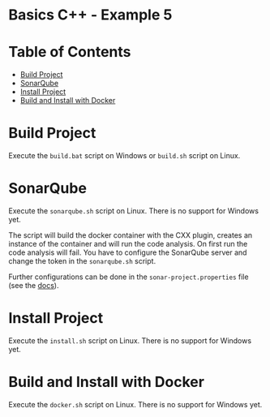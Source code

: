 # Basics C++ - Example 5

# Table of Contents

* [Build Project](#build-project)
* [SonarQube](#sonarqube)
* [Install Project](#install-project)
* [Build and Install with Docker](#build-and-install-with-docker)

# Build Project

Execute the `build.bat` script on Windows or `build.sh` script on Linux.

# SonarQube

Execute the `sonarqube.sh` script on Linux. There is no support for Windows yet.

The script will build the docker container with the CXX plugin, creates an instance of the container and will run the code analysis.
On first run the code analysis will fail. 
You have to configure the SonarQube server and change the token in the `sonarqube.sh` script.

Further configurations can be done in the `sonar-project.properties` file (see the [docs](
https://docs.sonarqube.org/latest/analysis/analysis-parameters/)).

# Install Project

Execute the `install.sh` script on Linux. There is no support for Windows yet.

# Build and Install with Docker

Execute the `docker.sh` script on Linux. There is no support for Windows yet.
